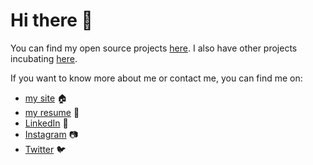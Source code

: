 # Hi there 👋

You can find my open source projects [here](https://github.com/thomasleplus?tab=repositories). I also have other projects incubating [here](https://github.com/leplusorg?tab=repositories).


If you want to know more about me or contact me, you can find me on:
- [my site](https://www.leplus.org) 🏠
- [my resume](https://www.leplus.org/files/resume.pdf) 📜
- [LinkedIn](https://www.linkedin.com/in/thomasleplus) 💼
- [Instagram](https://instagram.com/thomasleplus) 📷
- [Twitter](https://twitter.com/thomasleplus) 🐦
